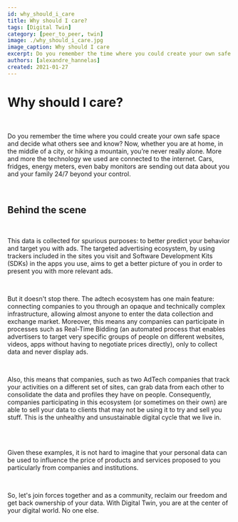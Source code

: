 ```yaml
---
id: why_should_i_care
title: Why should I care? 
tags: [Digital Twin]
category: [peer_to_peer, twin]
image: ./why_should_i_care.jpg
image_caption: Why should I care
excerpt: Do you remember the time where you could create your own safe space and decide what others see and know?
authors: [alexandre_hannelas]
created: 2021-01-27
---
```


# Why should I care? 

<br>

Do you remember the time where you could create your own safe space and decide what others see and know? Now, whether you are at home, in the middle of a city, or hiking a mountain, you’re never really alone. More and more the technology we used are connected to the internet. Cars, fridges, energy meters, even baby monitors are sending out data about you and your family 24/7 beyond your control.

<br>

## Behind the scene

<br>

This data is collected for spurious purposes: to better predict your behavior and target you with ads. The targeted advertising ecosystem, by using trackers included in the sites you visit and Software Development Kits (SDKs) in the apps you use, aims to get a better picture of you in order to present you with more relevant ads.

<br>

But it doesn't stop there. The adtech ecosystem has one main feature: connecting companies to you through an opaque and technically complex infrastructure, allowing almost anyone to enter the data collection and exchange market. Moreover, this means any companies can participate in processes such as Real-Time Bidding (an automated process that enables advertisers to target very specific groups of people on different websites, videos, apps without having to negotiate prices directly), only to collect data and never display ads. 

<br>

Also, this means that companies, such as two AdTech companies that track your activities on a different set of sites, can grab data from each other to consolidate the data and profiles they have on people. Consequently, companies participating in this ecosystem (or sometimes on their own) are able to sell your data to clients that may not be using it to try and sell you stuff. This is the unhealthy and unsustainable digital cycle that we live in.

<br> 

Given these examples, it is not hard to imagine that your personal data can be used to influence the price of products and services proposed to you particularly from companies and institutions. 

<br>

So, let's join forces together and as a community, reclaim our freedom and get back ownership of your data. With Digital Twin, you are at the center of your digital world. No one else. 